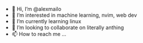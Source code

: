 - 👋 Hi, I’m @alexmailo
- 👀 I’m interested in machine learning, nvim, web dev
- 🌱 I’m currently learning linux
- 💞️ I’m looking to collaborate on literally anthing
- 📫 How to reach me ...

<!---
alexmailo/alexmailo is a ✨ special ✨ repository because its `README.md` (this file) appears on your GitHub profile.
You can click the Preview link to take a look at your changes.
--->
